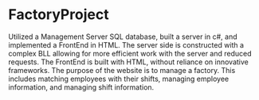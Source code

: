 # FactoryProject
Utilized a Management Server SQL database, built a server in c#, and implemented a FrontEnd in HTML.
The server side is constructed with a complex BLL allowing for more efficient work with the server and reduced requests.
The FrontEnd  is built with HTML, without reliance on innovative frameworks.
The purpose of the website is to manage a factory. This includes matching employees with their shifts, managing employee information, and managing shift information.
